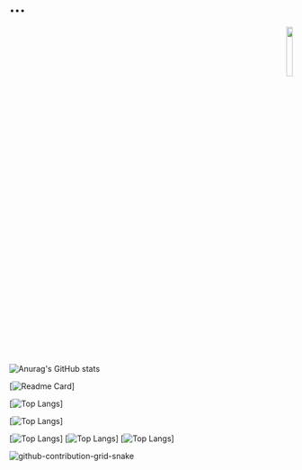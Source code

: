 # ...

<div align="right">
<img src="https://komarev.com/ghpvc/?username=adixsus&style=flat-square&color=gray" alt="" width="15%" height="15%"/>
<!-- <img src="https://visitor-badge.glitch.me/badge?page_id=adixsus" width="15%" height="15%"> -->
</div>


![Anurag's GitHub stats](https://github-readme-stats.vercel.app/api?username=adixsus&show_icons=true&theme=radical)

[![Readme Card](https://github-readme-stats.vercel.app/api/pin/?username=adixsus&repo=__)]


[![Top Langs](https://github-readme-stats.vercel.app/api/top-langs/?username=adixsus)]

[![Top Langs](https://github-readme-stats.vercel.app/api/top-langs/?username=adixsus&exclude_repo=2,adixsus.github.io)]

[![Top Langs](https://github-readme-stats.vercel.app/api/top-langs/?username=adixsus&hide=javascript,html)]
[![Top Langs](https://github-readme-stats.vercel.app/api/top-langs/?username=adixsus&langs_count=8)]
[![Top Langs](https://github-readme-stats.vercel.app/api/top-langs/?username=adixsus&layout=compact)]

![github-contribution-grid-snake](https://user-images.githubusercontent.com/58894271/188497777-17fa3ab8-0415-4af2-b3ab-5f97a91d2b57.svg)
